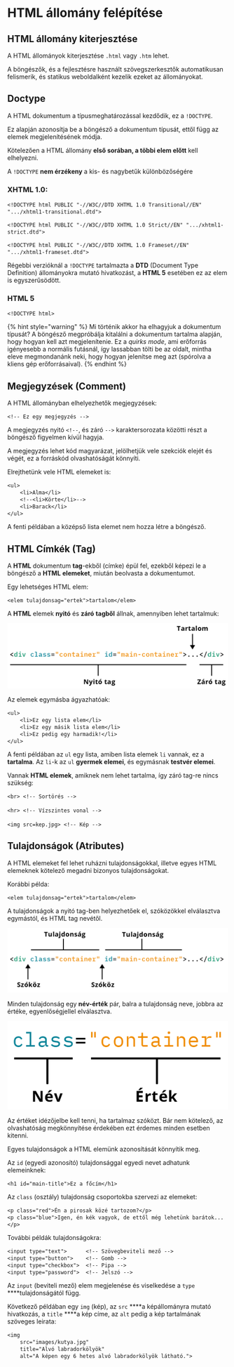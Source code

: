 # HTML állomány felépítése

## HTML állomány kiterjesztése

A HTML állományok kiterjesztése `.html` vagy `.htm` lehet.

A böngészők, és a fejlesztésre használt szövegszerkesztők automatikusan felismerik, és statikus weboldalként kezelik ezeket az állományokat.

## Doctype

A HTML dokumentum a típusmeghatározással kezdődik, ez a `!DOCTYPE`.

Ez alapján azonosítja be a böngésző a dokumentum típusát, ettől függ az elemek megjelenítésének módja.

Kötelezően a HTML állomány **első sorában, a többi elem előtt** kell elhelyezni.

A `!DOCTYPE` **nem érzékeny** a kis- és nagybetűk különbözőségére

### **XHTML 1.0**:

```markup
<!DOCTYPE html PUBLIC "-//W3C//DTD XHTML 1.0 Transitional//EN" ".../xhtml1-transitional.dtd">
```

```markup
<!DOCTYPE html PUBLIC "-//W3C//DTD XHTML 1.0 Strict//EN" ".../xhtml1-strict.dtd">
```

```markup
<!DOCTYPE html PUBLIC "-//W3C//DTD XHTML 1.0 Frameset//EN" ".../xhtml1-frameset.dtd">
```

Régebbi verzióknál a `!DOCTYPE` tartalmazta a **DTD** \(Document Type Definition\) állományokra mutató hivatkozást, a **HTML 5** esetében ez az elem is egyszerűsödött.

### HTML 5

```markup
<!DOCTYPE html>
```

{% hint style="warning" %}
Mi történik akkor ha elhagyjuk a dokumentum típusát? A böngésző megpróbálja kitalálni a dokumentum tartalma alapján, hogy hogyan kell azt megjelenítenie. Ez a _quirks mode_, ami erőforrás igényesebb a normális futásnál, így lassabban tölti be az oldalt, mintha eleve megmondanánk neki, hogy hogyan jelenítse meg azt \(spórolva a kliens gép erőforrásaival\).
{% endhint %}

## Megjegyzések \(Comment\)

A HTML állományban elhelyezhetők megjegyzések:

```markup
<!-- Ez egy megjegyzés -->
```

A megjegyzés nyitó `<!--`, és záró `-->` karaktersorozata közötti részt a böngésző figyelmen kívül hagyja.

A megjegyzés lehet kód magyarázat, jelölhetjük vele szekciók elejét és végét, ez a forráskód olvashatóságát könnyíti.

Elrejthetünk vele HTML elemeket is:

```markup
<ul>
    <li>Alma</li>
    <!--<li>Körte</li>-->
    <li>Barack</li>
</ul>
```

A fenti példában a középső lista elemet nem hozza létre a böngésző.

## HTML Címkék \(Tag\)

A **HTML** dokumentum **tag**-ekből \(címke\) épül fel, ezekből képezi le a böngésző a **HTML** **elemeket**, miután beolvasta a dokumentumot. 

Egy lehetséges HTML elem:

```markup
<elem tulajdonsag="ertek">tartalom</elem>
```

A **HTML** elemek **nyitó** és **záró** **tagből** állnak, amennyiben lehet tartalmuk:

![](../.gitbook/assets/html-code-1.png)



Az elemek egymásba ágyazhatóak:

```markup
<ul>
    <li>Ez egy lista elem</li>
    <li>Ez egy másik lista elem</li>
    <li>Ez pedig egy harmadik!</li>
</ul>
```

A fenti példában az `ul` egy lista, amiben lista elemek  `li` vannak, ez a **tartalma**. Az `li`-k az `ul` **gyermek elemei**, és egymásnak **testvér elemei**.

Vannak **HTML elemek**, amiknek nem lehet tartalma, így záró tag-re nincs szükség:

```markup
<br> <!-- Sortörés -->

<hr> <!-- Vízszintes vonal -->

<img src=kep.jpg> <!-- Kép -->
```

## Tulajdonságok \(Atributes\)

A HTML elemeket fel lehet ruházni tulajdonságokkal, illetve egyes HTML elemeknek kötelező megadni bizonyos tulajdonságokat.

Korábbi példa:

```markup
<elem tulajdonsag="ertek">tartalom</elem>
```

A tulajdonságok a nyitó tag-ben helyezhetőek el, szóközökkel elválasztva egymástól, és HTML tag nevétől.

![](../.gitbook/assets/html-code-2.png)

Minden tulajdonság egy **név-érték** pár, balra a tulajdonság neve, jobbra az értéke, egyenlőségjellel elválasztva.

![](../.gitbook/assets/html-code-3.png)

Az értéket idézőjelbe kell tenni, ha tartalmaz szóközt. Bár nem kötelező, az olvashatóság megkönnyítése érdekében ezt érdemes minden esetben kitenni.

Egyes tulajdonságok a HTML elemünk azonosítását könnyítik meg.

Az `id` \(egyedi azonosító\) tulajdonsággal egyedi nevet adhatunk elemeinknek:

```markup
<h1 id="main-title">Ez a főcím</h1>
```

Az `class` \(osztály\) tulajdonság csoportokba szervezi az elemeket:

```markup
<p class="red">Én a pirosak közé tartozom?</p>
<p class="blue">Igen, én kék vagyok, de ettől még lehetünk barátok...</p>
```

További példák tulajdonságokra:

```markup
<input type="text">      <!-- Szövegbeviteli mező -->
<input type="button">    <!-- Gomb --> 
<input type="checkbox">  <!-- Pipa --> 
<input type="password">  <!-- Jelszó --> 
```

Az `input` \(beviteli mező\) elem megjelenése és viselkedése a `type` ****tulajdonságától függ.

Következő példában egy `img` \(kép\), az `src` ****a képállományra mutató hivatkozás, a `title` ****a kép címe, az `alt` pedig a kép tartalmának szöveges leirata:

```markup
<img 
    src="images/kutya.jpg"
    title="Alvó labradorkölyök"
    alt="A képen egy 6 hetes alvó labradorkölyök látható.">
```



